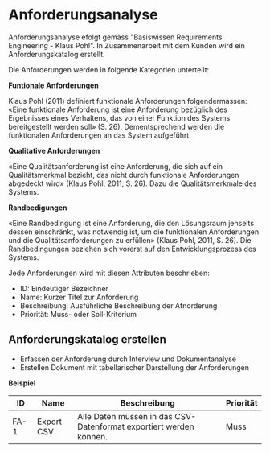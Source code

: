 # Anforderungsanalyse

Anforderungsanalyse efolgt gemäss "Basiswissen Requirements Engineering - Klaus Pohl". In Zusammenarbeit mit dem Kunden wird ein Anforderungskatalog erstellt.

Die Anforderungen werden in folgende Kategorien unterteilt:

**Funtionale Anforderungen**

Klaus Pohl (2011) definiert funktionale Anforderungen folgendermassen: «Eine funktionale Anforderung ist eine Anforderung bezüglich des Ergebnisses eines Verhaltens, das von einer Funktion des Systems bereitgestellt werden soll» (S. 26). Dementsprechend werden die funktionalen Anforderungen an das System aufgeführt. 

**Qualitative Anforderungen**

«Eine Qualitätsanforderung ist eine Anforderung, die sich auf ein Qualitätsmerkmal bezieht, das nicht durch funktionale Anforderungen abgedeckt wird» (Klaus Pohl, 2011, S. 26). Dazu die Qualitätsmerkmale des Systems.

**Randbedigungen**

«Eine Randbedingung ist eine Anforderung, die den Lösungsraum jenseits dessen einschränkt, was notwendig ist, um die funktionalen Anforderungen und die Qualitätsanforderungen zu erfüllen» (Klaus Pohl, 2011, S. 26). Die Randbedingungen beziehen sich vorerst auf den Entwicklungsprozess des Systems. 

Jede Anforderungen wird mit diesen Attributen beschrieben:

* ID: Eindeutiger Bezeichner
* Name: Kurzer Titel zur Anforderung
* Beschreibung: Ausführliche Beschreibung der Afnorderung
* Priorität: Muss- oder Soll-Kriterium

## Anforderungskatalog erstellen

* Erfassen der Anforderung durch Interview und Dokumentanalyse
* Erstellen Dokument mit tabellarischer Darstellung der Anforderungen

**Beispiel**

ID|Name|Beschreibung|Priorität
|-|-|-|-|
FA-1|Export CSV|Alle Daten müssen in das CSV-Datenformat exportiert werden können.|Muss 